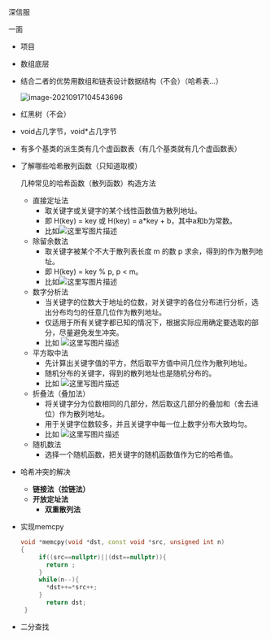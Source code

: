 深信服

一面

+ 项目

+ 数组底层

+ 结合二者的优势用数组和链表设计数据结构（不会）（哈希表...）

  ![image-20210917104543696](https://gitee.com/ahrunio/pic-go-image-hosting-service/raw/master/img/image-20210917104543696.png)

+ 红黑树（不会）

+ void占几字节，void*占几字节

+ 有多个基类的派生类有几个虚函数表（有几个基类就有几个虚函数表）

+ 了解哪些哈希散列函数（只知道取模）

  几种常见的哈希函数（散列函数）构造方法

  - 直接定址法 
    - 取关键字或关键字的某个线性函数值为散列地址。
    - 即 H(key) = key 或 H(key) = a*key + b，其中a和b为常数。
    - 比如![这里写图片描述](https://img-blog.csdn.net/20161026171706654)
  - 除留余数法 
    - 取关键字被某个不大于散列表长度 m 的数 p 求余，得到的作为散列地址。
    - 即 H(key) = key % p, p < m。 
    - 比如![这里写图片描述](https://img-blog.csdn.net/20161026171807417)
  - 数字分析法 
    - 当关键字的位数大于地址的位数，对关键字的各位分布进行分析，选出分布均匀的任意几位作为散列地址。
    - 仅适用于所有关键字都已知的情况下，根据实际应用确定要选取的部分，尽量避免发生冲突。
    - 比如 ![这里写图片描述](https://img-blog.csdn.net/20161026172017748)
  - 平方取中法 
    - 先计算出关键字值的平方，然后取平方值中间几位作为散列地址。
    - 随机分布的关键字，得到的散列地址也是随机分布的。
    - 比如 ![这里写图片描述](https://img-blog.csdn.net/20161026171618181)
  - 折叠法（叠加法） 
    - 将关键字分为位数相同的几部分，然后取这几部分的叠加和（舍去进位）作为散列地址。
    - 用于关键字位数较多，并且关键字中每一位上数字分布大致均匀。 
    - 比如 ![这里写图片描述](https://img-blog.csdn.net/20161026173032699)
  - 随机数法 
    - 选择一个随机函数，把关键字的随机函数值作为它的哈希值。

+ 哈希冲突的解决

  + **链接法（拉链法）**
  + **开放定址法**
    + **双重散列法**

+ 实现memcpy

  ```c++
  void *memcpy(void *dst, const void *src, unsigned int n)
  {
       if((src==nullptr)||(dst==nullptr)){
         return ;
       }
       while(n--){
         *dst++=*src++;
       }
     	 return dst;
   }
  ```

  

+ 二分查找